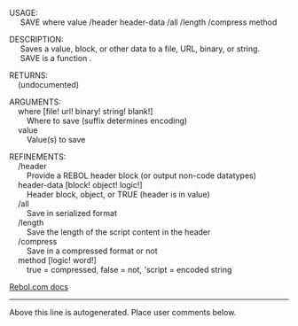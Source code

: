 USAGE:  
&nbsp;&nbsp;&nbsp;&nbsp;&nbsp;SAVE&nbsp;where&nbsp;value&nbsp;/header&nbsp;header-data&nbsp;/all&nbsp;/length&nbsp;/compress&nbsp;method  
  
DESCRIPTION:  
&nbsp;&nbsp;&nbsp;&nbsp;&nbsp;Saves&nbsp;a&nbsp;value,&nbsp;block,&nbsp;or&nbsp;other&nbsp;data&nbsp;to&nbsp;a&nbsp;file,&nbsp;URL,&nbsp;binary,&nbsp;or&nbsp;string.  
&nbsp;&nbsp;&nbsp;&nbsp;&nbsp;SAVE&nbsp;is&nbsp;a&nbsp;function&nbsp;.  
  
RETURNS:  
&nbsp;&nbsp;&nbsp;&nbsp;(undocumented)  
  
ARGUMENTS:  
&nbsp;&nbsp;&nbsp;&nbsp;where&nbsp;[file!&nbsp;url!&nbsp;binary!&nbsp;string!&nbsp;blank!]  
&nbsp;&nbsp;&nbsp;&nbsp;&nbsp;&nbsp;&nbsp;&nbsp;Where&nbsp;to&nbsp;save&nbsp;(suffix&nbsp;determines&nbsp;encoding)  
&nbsp;&nbsp;&nbsp;&nbsp;value  
&nbsp;&nbsp;&nbsp;&nbsp;&nbsp;&nbsp;&nbsp;&nbsp;Value(s)&nbsp;to&nbsp;save  
  
REFINEMENTS:  
&nbsp;&nbsp;&nbsp;&nbsp;/header  
&nbsp;&nbsp;&nbsp;&nbsp;&nbsp;&nbsp;&nbsp;&nbsp;Provide&nbsp;a&nbsp;REBOL&nbsp;header&nbsp;block&nbsp;(or&nbsp;output&nbsp;non-code&nbsp;datatypes)  
&nbsp;&nbsp;&nbsp;&nbsp;header-data&nbsp;[block!&nbsp;object!&nbsp;logic!]  
&nbsp;&nbsp;&nbsp;&nbsp;&nbsp;&nbsp;&nbsp;&nbsp;Header&nbsp;block,&nbsp;object,&nbsp;or&nbsp;TRUE&nbsp;(header&nbsp;is&nbsp;in&nbsp;value)  
&nbsp;&nbsp;&nbsp;&nbsp;/all  
&nbsp;&nbsp;&nbsp;&nbsp;&nbsp;&nbsp;&nbsp;&nbsp;Save&nbsp;in&nbsp;serialized&nbsp;format  
&nbsp;&nbsp;&nbsp;&nbsp;/length  
&nbsp;&nbsp;&nbsp;&nbsp;&nbsp;&nbsp;&nbsp;&nbsp;Save&nbsp;the&nbsp;length&nbsp;of&nbsp;the&nbsp;script&nbsp;content&nbsp;in&nbsp;the&nbsp;header  
&nbsp;&nbsp;&nbsp;&nbsp;/compress  
&nbsp;&nbsp;&nbsp;&nbsp;&nbsp;&nbsp;&nbsp;&nbsp;Save&nbsp;in&nbsp;a&nbsp;compressed&nbsp;format&nbsp;or&nbsp;not  
&nbsp;&nbsp;&nbsp;&nbsp;method&nbsp;[logic!&nbsp;word!]  
&nbsp;&nbsp;&nbsp;&nbsp;&nbsp;&nbsp;&nbsp;&nbsp;true&nbsp;=&nbsp;compressed,&nbsp;false&nbsp;=&nbsp;not,&nbsp;'script&nbsp;=&nbsp;encoded&nbsp;string  

[Rebol.com docs](http://www.rebol.com/r3/docs/functions/save.html)
___
Above this line is autogenerated. Place user comments below.